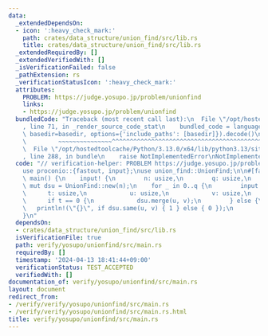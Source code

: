 ```yaml
---
data:
  _extendedDependsOn:
  - icon: ':heavy_check_mark:'
    path: crates/data_structure/union_find/src/lib.rs
    title: crates/data_structure/union_find/src/lib.rs
  _extendedRequiredBy: []
  _extendedVerifiedWith: []
  _isVerificationFailed: false
  _pathExtension: rs
  _verificationStatusIcon: ':heavy_check_mark:'
  attributes:
    PROBLEM: https://judge.yosupo.jp/problem/unionfind
    links:
    - https://judge.yosupo.jp/problem/unionfind
  bundledCode: "Traceback (most recent call last):\n  File \"/opt/hostedtoolcache/Python/3.13.0/x64/lib/python3.13/site-packages/onlinejudge_verify/documentation/build.py\"\
    , line 71, in _render_source_code_stat\n    bundled_code = language.bundle(stat.path,\
    \ basedir=basedir, options={'include_paths': [basedir]}).decode()\n          \
    \         ~~~~~~~~~~~~~~~^^^^^^^^^^^^^^^^^^^^^^^^^^^^^^^^^^^^^^^^^^^^^^^^^^^^^^^^^^^^^^^^^^\n\
    \  File \"/opt/hostedtoolcache/Python/3.13.0/x64/lib/python3.13/site-packages/onlinejudge_verify/languages/rust.py\"\
    , line 288, in bundle\n    raise NotImplementedError\nNotImplementedError\n"
  code: "// verification-helper: PROBLEM https://judge.yosupo.jp/problem/unionfind\n\
    use proconio::{fastout, input};\nuse union_find::UnionFind;\n\n#[fastout]\nfn\
    \ main() {\n    input! {\n        n: usize,\n        q: usize,\n    }\n    let\
    \ mut dsu = UnionFind::new(n);\n    for _ in 0..q {\n        input! {\n      \
    \      t: usize,\n            u: usize,\n            v: usize,\n        }\n  \
    \      if t == 0 {\n            dsu.merge(u, v);\n        } else {\n         \
    \   println!(\"{}\", if dsu.same(u, v) { 1 } else { 0 });\n        }\n    }\n\
    }\n"
  dependsOn:
  - crates/data_structure/union_find/src/lib.rs
  isVerificationFile: true
  path: verify/yosupo/unionfind/src/main.rs
  requiredBy: []
  timestamp: '2024-04-13 18:41:44+09:00'
  verificationStatus: TEST_ACCEPTED
  verifiedWith: []
documentation_of: verify/yosupo/unionfind/src/main.rs
layout: document
redirect_from:
- /verify/verify/yosupo/unionfind/src/main.rs
- /verify/verify/yosupo/unionfind/src/main.rs.html
title: verify/yosupo/unionfind/src/main.rs
---
```

